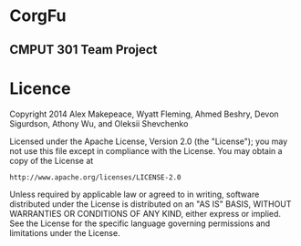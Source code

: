 CorgFu
======

CMPUT 301 Team Project
----------------------

Licence
=======

Copyright 2014 Alex Makepeace, Wyatt Fleming, Ahmed Beshry, Devon Sigurdson,
	       Athony Wu, and Oleksii Shevchenko

Licensed under the Apache License, Version 2.0 (the "License");
you may not use this file except in compliance with the License.
You may obtain a copy of the License at

    http://www.apache.org/licenses/LICENSE-2.0

Unless required by applicable law or agreed to in writing, software
distributed under the License is distributed on an "AS IS" BASIS,
WITHOUT WARRANTIES OR CONDITIONS OF ANY KIND, either express or implied.
See the License for the specific language governing permissions and
limitations under the License.